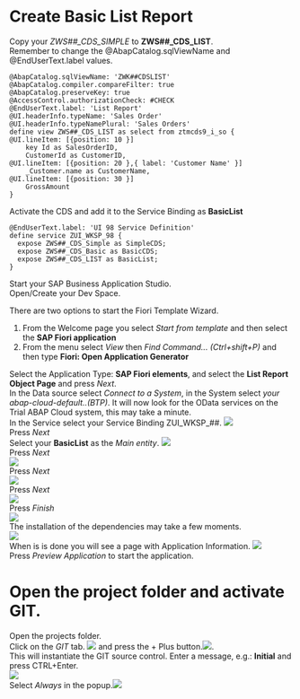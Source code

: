 # Create Basic List Report
Copy your *ZWS##_CDS_SIMPLE* to **ZWS##_CDS_LIST**.</br>
Remember to change the @AbapCatalog.sqlViewName and @EndUserText.label values.</br>
```ABAP CDS
@AbapCatalog.sqlViewName: 'ZWK##CDSLIST'
@AbapCatalog.compiler.compareFilter: true
@AbapCatalog.preserveKey: true
@AccessControl.authorizationCheck: #CHECK
@EndUserText.label: 'List Report'
@UI.headerInfo.typeName: 'Sales Order'
@UI.headerInfo.typeNamePlural: 'Sales Orders'
define view ZWS##_CDS_LIST as select from ztmcds9_i_so {
@UI.lineItem: [{position: 10 }]
    key Id as SalesOrderID,
    CustomerId as CustomerID,
@UI.lineItem: [{position: 20 },{ label: 'Customer Name' }]    
    _Customer.name as CustomerName,
@UI.lineItem: [{position: 30 }]    
    GrossAmount
}
```
Activate the CDS and add it to the Service Binding as **BasicList**
```ABAP CDS
@EndUserText.label: 'UI 98 Service Definition'
define service ZUI_WKSP_98 {
  expose ZWS##_CDS_Simple as SimpleCDS;
  expose ZWS##_CDS_Basic as BasicCDS;
  expose ZWS##_CDS_LIST as BasicList;
}
```
Start your SAP Business Application Studio.</br>
Open/Create your Dev Space.

There are two options to start the Fiori Template Wizard.</br>
1. From the Welcome page you select *Start from template* and then select the **SAP Fiori application**
2. From the menu select *View* then *Find Command... (Ctrl+shift+P)* and then type **Fiori: Open Application Generator**

Select the Application Type: **SAP Fiori elements**, and select the **List Report Object Page** and press *Next*.</br>
In the Data source select *Connect to a System*, in the System select *your abap-cloud-default..(BTP)*. It will now look for the OData services on the Trial ABAP Cloud system, this may take a minute.</br>
In the Service select your Service Binding ZUI_WKSP_##.
![](../../Images/012.png)</br>
Press *Next*</br>
Select your **BasicList** as the *Main entity*.
![](../../Images/013.png)</br>
Press *Next*</br>
![](../../Images/014.png)</br>
Press *Next*</br>
![](../../Images/015.png)</br>
Press *Next*</br>
![](../../Images/016.png)</br>
Press *Finish*</br>
![](../../Images/017.png)</br>
The installation of the dependencies may take a few moments.</br>
![](../../Images/018.png)</br>
When is is done you will see a page with Application Information.
![](../../Images/019.png)</br>
Press *Preview Application* to start the application.

# Open the project folder and activate GIT.
Open the projects folder.</br>
Click on the *GIT* tab. ![](../../Images/020.png) and press the + Plus button.![](./../../Images/021.png).</br>
This will instantiate the GIT source control. Enter a message, e.g.: **Initial** and press CTRL+Enter.</br>
![](../../Images/022.png)</br>
Select *Always* in the popup.![](../../Images/023.png)</br>
